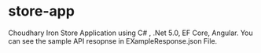 # store-app
Choudhary Iron Store Application using C# , .Net 5.0, EF Core, Angular.
You can see the sample API resopnse in EXampleResponse.json File.
